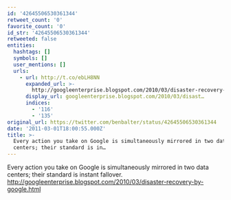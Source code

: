 ```yaml
---
id: '42645506530361344'
retweet_count: '0'
favorite_count: '0'
id_str: '42645506530361344'
retweeted: false
entities:
  hashtags: []
  symbols: []
  user_mentions: []
  urls:
    - url: http://t.co/ebLH8NN
      expanded_url: >-
        http://googleenterprise.blogspot.com/2010/03/disaster-recovery-by-google.html
      display_url: googleenterprise.blogspot.com/2010/03/disast…
      indices:
        - '116'
        - '135'
original_url: https://twitter.com/benbalter/status/42645506530361344
date: '2011-03-01T18:00:55.000Z'
title: >-
  Every action you take on Google is simultaneously mirrored in two data
  centers; their standard is in…
---
```


Every action you take on Google is simultaneously mirrored in two data centers; their standard is instant fallover. http://googleenterprise.blogspot.com/2010/03/disaster-recovery-by-google.html